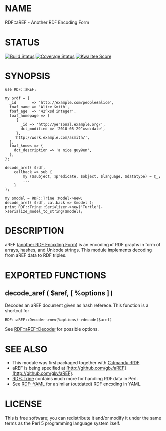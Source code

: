 # NAME

RDF::aREF - Another RDF Encoding Form

# STATUS

[![Build Status](https://travis-ci.org/nichtich/RDF-aREF.png)](https://travis-ci.org/nichtich/RDF-aREF)
[![Coverage Status](https://coveralls.io/repos/nichtich/RDF-aREF/badge.png)](https://coveralls.io/r/nichtich/RDF-aREF)
[![Kwalitee Score](http://cpants.cpanauthors.org/dist/RDF-aREF.png)](http://cpants.cpanauthors.org/dist/RDF-aREF)

# SYNOPSIS

    use RDF::aREF;

    my $rdf = {
      _id       => 'http://example.com/people#alice',
      foaf_name => 'Alice Smith',
      foaf_age  => '42^xsd:integer',
      foaf_homepage => [
         { 
           _id => 'http://personal.example.org/',
           dct_modified => '2010-05-29^xsd:date',
         },
        'http://work.example.com/asmith/',
      ],
      foaf_knows => {
        dct_description => 'a nice guy@en',
      },
    };

    decode_aref( $rdf,
        callback => sub {
            my ($subject, $predicate, $object, $language, $datatype) = @_;
            ...
        }
    );
    
    my $model = RDF::Trine::Model->new;
    decode_aref( $rdf, callback => $model );
    print RDF::Trine::Serializer->new('Turtle')->serialize_model_to_string($model);

# DESCRIPTION

aREF ([another RDF Encoding Form](http://gbv.github.io/aREF/)) is an encoding
of RDF graphs in form of arrays, hashes, and Unicode strings. This module 
implements decoding from aREF data to RDF triples.

# EXPORTED FUNCTIONS

## decode\_aref ( $aref, \[ %options \] )

Decodes an aREF document given as hash referece. This function is a shortcut for

    RDF::aREF::Decoder->new(%options)->decode($aref)

See [RDF::aREF::Decoder](https://metacpan.org/pod/RDF::aREF::Decoder) for possible options.

# SEE ALSO

- This module was first packaged together with [Catmandu::RDF](https://metacpan.org/pod/Catmandu::RDF).
- aREF is being specified at [http://github.com/gbv/aREF](http://github.com/gbv/aREF).
- [RDF::Trine](https://metacpan.org/pod/RDF::Trine) contains much more for handling RDF data in Perl.
- See [RDF::YAML](https://metacpan.org/pod/RDF::YAML) for a similar (outdated) RDF encoding in YAML.

# LICENSE

This is free software; you can redistribute it and/or modify it under the same
terms as the Perl 5 programming language system itself.
